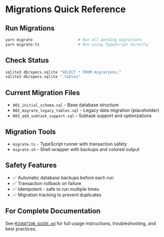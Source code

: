 # Migrations Quick Reference

## Run Migrations
```bash
yarn migrate                    # Run all pending migrations
yarn migrate:ts                 # Run using TypeScript directly
```

## Check Status
```bash
sqlite3 db/specs.sqlite "SELECT * FROM migrations;"
sqlite3 db/specs.sqlite ".tables"
```

## Current Migration Files
- `001_initial_schema.sql` - Base database structure
- `002_migrate_legacy_tables.sql` - Legacy data migration (placeholder)
- `003_add_subtask_support.sql` - Subtask support and optimizations

## Migration Tools
- `migrate.ts` - TypeScript runner with transaction safety
- `migrate.sh` - Shell wrapper with backups and colored output

## Safety Features
- ✅ Automatic database backups before each run
- ✅ Transaction rollback on failure  
- ✅ Idempotent - safe to run multiple times
- ✅ Migration tracking to prevent duplicates

## For Complete Documentation
See [`MIGRATION_GUIDE.md`](../MIGRATION_GUIDE.md) for full usage instructions, troubleshooting, and best practices.